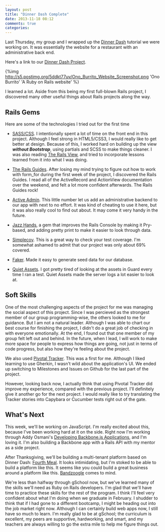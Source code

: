 ```yaml
---
layout: post
title: "Dinner Dash Complete"
date: 2013-11-18 08:12
comments: true
categories: 
---
```


Last Thursday, my group and I wrapped up the [Dinner Dash](http://tutorials.jumpstartlab.com/projects/dinner_dash.html) tutorial we were working on. It was essentially the website for a restaurant with an administrative back end.

Here's a link to our [Dinner Dash Project](http://onoburrito.herokuapp.com/).

{%img http://s5.postimg.org/5ddkt77uv/Ono_Burrito_Website_Screenshot.png 'Ono Burrito' 'A Ruby on Rails website' %}

I learned a lot. Aside from this being my first full-blown Rails project, I discovered many other useful things about Rails projects along the way.

## Rails Gems

Here are some of the technologies I tried out for the first time

- [SASS/CSS](http://sass-lang.com/). I intentionally spent a lot of time on the front end in this project. Although I feel strong in HTML5/CSS3, I would really like to get better at design. Because of this, I worked hard on building up the view ***without Bootstrap***, using partials and SCSS to make things cleaner. I was also reading [The Rails View](http://www.therailsview.com/), and tried to incorporate lessons learned from it into what I was doing.

- [The Rails Guides](http://guides.rubyonrails.org/). After losing my mind trying to figure out how to work with form_for during the first week of the project, I discovered the Rails Guides. I read all of the ActiveRecord and ActionView documentation over the weekend, and felt a lot more confident afterwards. The Rails Guides rock!

- [Active Admin](http://www.activeadmin.info/). This little number let us add an administrative backend to our app with next to no effort. It was kind of cheating to use it here, but it was also really cool to find out about. It may come it very handy in the future.

- [Jazz Hands](https://github.com/nixme/jazz_hands), a gem that improves the Rails Console by making it Pry-based, and adding pretty print to make it easier to look through data.

- [Simplecov](https://github.com/colszowka/simplecov). This is a great way to check your test coverage. I'm somewhat ashamed to admit that our project was only about 69% covered.

- [Faker](https://github.com/stympy/faker). Made it easy to generate seed data for our database.

- [Quiet Assets](https://github.com/evrone/quiet_assets). I got pretty tired of looking at the assets in Guard every time I ran a test. Quiet Assets made the server logs a lot easier to look at.

## Soft Skills

One of the most challenging aspects of the project for me was managing the social aspect of this project. Since I was percieved as the strongest member of our group programming-wise, the others looked to me for guidance. But I am not a natural leader. Although I was able to chart our best course for finishing the project, I didn't do a great job of checking in with everyone emotionally. At the end, I found out that one member of my group felt left out and behind. In the future, when I lead, I will work to make more space for people to express how things are going, not just in terms of code progress, but also how they're feeling about the project.

We also used [Pivotal Tracker](https://www.pivotaltracker.com/). This was a first for me. Although I liked learning to use Gherkin, I wasn't wild about the application's UI. We ended up switching to Milestones and Issues on Github for the last part of the project. 

However, looking back now, I actually think that using Pivotal Tracker did improve my experience, compared with the previous project. I'll definitely give it another go for the next project. I would really like to try translating the Tracker stories into Capybara or Cucumber tests right out of the gate.

## What's Next

This week, we'll be working on JavaScript. I'm really excited about this, because I've been working hard at it on the side. Right now I'm working through Addy Osmani's [Developing Backbone.js Applications](http://addyosmani.github.io/backbone-fundamentals/), and I'm loving it. I'm also building a Backbone app with a Rails API with my mentor as a side project.

After Thanksgiving, we'll be building a multi-tenant platform based on Dinner Dash: [Fourth Meal](http://tutorials.jumpstartlab.com/projects/fourth_meal.html). It looks intimidating, but I'm stoked to be able to build a platform like this. It seems like you could build a great business around a platform like this. [Bandzoogle](http://bandzoogle.com/) comes to mind.

We're less than halfway through gSchool now, but we've learned many of the skills we'll need as Ruby on Rails developers. I'm glad that we'll have time to practice these skills for the rest of the program. I think I'll feel very confident about what I'm doing when we graduate in February. I shudder to think that if I had gone to a different bootcamp, I might be heading out into the job market right now. Although I can certainly build web apps now, I still have so much to learn. I'm really glad to be at gSchool; the curriculum is excellent, my peers are supportive, hardworking, and smart, and my teachers are always willing to go the extra mile to help me figure things out.
